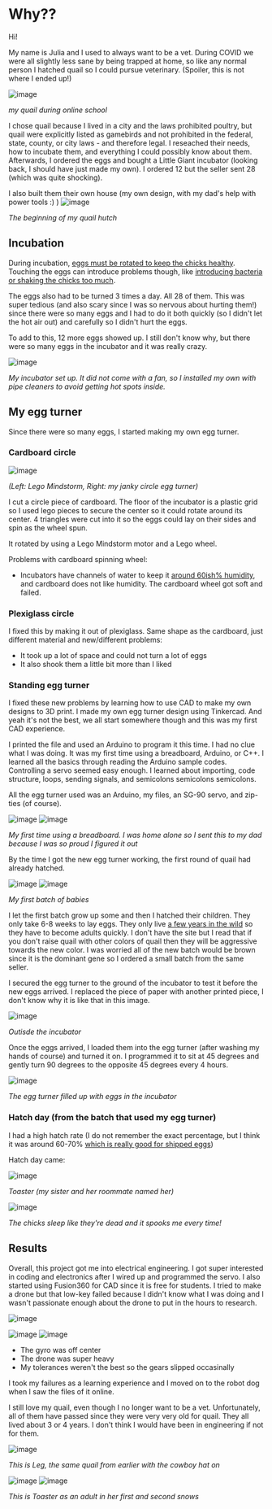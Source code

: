 # Why??

Hi!

My name is Julia and I used to always want to be a vet. During COVID we were all slightly less sane by being trapped at home, so like any normal person I hatched quail so I could pursue veterinary. (Spoiler, this is not where I ended up!)


![image](https://github.com/user-attachments/assets/118e72bc-5f02-4234-ab5a-4ed7e0ec5dca)

*my quail during online school*

I chose quail because I lived in a city and the laws prohibited poultry, but quail were explicitly listed as gamebirds and not prohibited in the federal, state, county, or city laws - and therefore legal. I reseached their needs, how to incubate them, and everything I could possibly know about them. Afterwards, I ordered the eggs and bought a Little Giant incubator (looking back, I should have just made my own). I ordered 12 but the seller sent 28 (which was quite shocking).

I also built them their own house (my own design, with my dad's help with power tools :) )
![image](https://github.com/user-attachments/assets/7634ebf3-a8e2-4f5a-a8a4-d1118f0d9b56)

*The beginning of my quail hutch*


## Incubation
During incubation, [eggs must be rotated to keep the chicks healthy](https://www.brinsea.com/t-turningeggs.aspx). Touching the eggs can introduce problems though, like [introducing bacteria or shaking the chicks too much](https://incubatorwarehouse.com/pages/incubating-eggs-hard-questions). 

The eggs also had to be turned 3 times a day. All 28 of them. This was super tedious (and also scary since I was so nervous about hurting them!) since there were so many eggs and I had to do it both quickly (so I didn't let the hot air out) and carefully so I didn't hurt the eggs.

To add to this, 12 more eggs showed up. I still don't know why, but there were so many eggs in the incubator and it was really crazy.

![image](https://github.com/user-attachments/assets/8ef6e743-fa5a-48fc-b287-0391d568bdb0)

*My incubator set up. It did not come with a fan, so I installed my own with pipe cleaners to avoid getting hot spots inside.*



## My egg turner
Since there were so many eggs, I started making my own egg turner. 

### Cardboard circle

![image](https://github.com/user-attachments/assets/20bf8d40-b79e-4e9d-aadc-514be578da44)

*(Left: Lego Mindstorm, Right: my janky circle egg turner)*

I cut a circle piece of cardboard. The floor of the incubator is a plastic grid so I used lego pieces to secure the center so it could rotate around its center. 4 triangles were cut into it so the eggs could lay on their sides and spin as the wheel spun.

It rotated by using a Lego Mindstorm motor and a Lego wheel. 

Problems with cardboard spinning wheel:
  - Incubators have channels of water to keep it [around 60ish% humidity](https://extension.psu.edu/programs/4-h/get-involved/teachers/embryology/teacher-resources/supporting-subject-matter/incubation/science-of-incubation/humidity-and-ventilation#:~:text=The%20relative%20humidity%20of%20the,be%20nearer%2065%2D70%20percent.), and cardboard does not like humidity. The cardboard wheel got soft and failed.

### Plexiglass circle

I fixed this by making it out of plexiglass. Same shape as the cardboard, just different material and new/different problems:
  - It took up a lot of space and could not turn a lot of eggs
  - It also shook them a little bit more than I liked

### Standing egg turner

I fixed these new problems by learning how to use CAD to make my own designs to 3D print. I made my own egg turner design using Tinkercad. And yeah it's not the best, we all start somewhere though and this was my first CAD experience. 

I printed the file and used an Arduino to program it this time. I had no clue what I was doing. It was my first time using a breadboard, Arduino, or C++. I learned all the basics through reading the Arduino sample codes. Controlling a servo seemed easy enough. I learned about importing, code structure, loops, sending signals, and semicolons semicolons semicolons.

All the egg turner used was an Arduino, my files, an SG-90 servo, and zip-ties (of course).

![image](https://github.com/user-attachments/assets/e2f532b7-700c-4a68-a83c-455a6d373b96) ![image](https://github.com/user-attachments/assets/ec83a9d9-db75-4bb8-9ac5-94c8b5a42f0d)


*My first time using a breadboard. I was home alone so I sent this to my dad because I was so proud I figured it out*

By the time I got the new egg turner working, the first round of quail had already hatched.

![image](https://github.com/user-attachments/assets/e98ec270-6ef3-495e-9099-f46d7751cb74) ![image](https://github.com/user-attachments/assets/38c9cce6-8556-4faf-b5e8-bf56d7f040d2)

*My first batch of babies*

I let the first batch grow up some and then I hatched their children. They only take 6-8 weeks to lay eggs. They only live [a few years in the wild](https://genomics.senescence.info/species/entry.php?species=Coturnix_japonica#:~:text=AnAge%20entry%20for%20Coturnix%20japonica&text=The%20Japanese%20quail%20displays%20a,%2D3%20years%20%5B0028%5D.) so they have to become adults quickly. I don't have the site but I read that if you don't raise quail with other colors of quail then they will be aggressive towards the new color. I was worried all of the new batch would be brown since it is the dominant gene so I ordered a small batch from the same seller.

I secured the egg turner to the ground of the incubator to test it before the new eggs arrived. I replaced the piece of paper with another printed piece, I don't know why it is like that in this image.

![image](https://github.com/user-attachments/assets/4eb78e8b-2803-48b0-995b-42512c861e5f)

*Outisde the incubator*

Once the eggs arrived, I loaded them into the egg turner (after washing my hands of course) and turned it on. I programmed it to sit at 45 degrees and gently turn 90 degrees to the opposite 45 degrees every 4 hours.

![image](https://github.com/user-attachments/assets/26b754f3-518a-4acb-9d45-3ad08bd7b10f) 

*The egg turner filled up with eggs in the incubator*

### Hatch day (from the batch that used my egg turner)

I had a high hatch rate (I do not remember the exact percentage, but I think it was around 60-70% [which is really good for shipped eggs](https://cowboycoop406.com/hatchingguide/#:~:text=You%20can%20expect%20an%20average,hatch%20rate%20with%20shipped%20eggs.))

Hatch day came:

![image](https://github.com/user-attachments/assets/5c8f02fc-70ea-4157-b604-6483eb606993)

*Toaster (my sister and her roommate named her)*

![image](https://github.com/user-attachments/assets/fa99b11b-ba12-4b67-85e1-636d7e2d94e3)

*The chicks sleep like they're dead and it spooks me every time!*

## Results

Overall, this project got me into electrical engineering. I got super interested in coding and electronics after I wired up and programmed the servo. I also started using Fusion360 for CAD since it is free for students. I tried to make a drone but that low-key failed because I didn't know what I was doing and I wasn't passionate enough about the drone to put in the hours to research. 

![image](https://github.com/user-attachments/assets/7204cd23-362e-47e9-9115-204a835170a5) 

![image](https://github.com/user-attachments/assets/7cd07795-3c27-4846-8aaf-1b77defef78d) 
![image](https://github.com/user-attachments/assets/95711efd-9dbe-41ea-891b-72cb30184606)

- The gyro was off center
- The drone was super heavy
- My tolerances weren't the best so the gears slipped occasinally

I took my failures as a learning experience and I moved on to the robot dog when I saw the files of it online.

I still love my quail, even though I no longer want to be a vet. Unfortunately, all of them have passed since they were very very old for quail. They all lived about 3 or 4 years. I don't think I would have been in engineering if not for them.

![image](https://github.com/user-attachments/assets/26d5cf11-a355-4b51-a48b-32c02d966657)

*This is Leg, the same quail from earlier with the cowboy hat on*



![image](https://github.com/user-attachments/assets/f2787d67-e4d4-4c0b-ad8e-3639ae36453c) ![image](https://github.com/user-attachments/assets/820c6541-a515-460d-bff4-0238473f030c)


*This is Toaster as an adult in her first and second snows*

